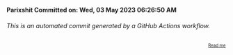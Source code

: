**Parixshit Committed on: Wed, 03 May 2023 06:26:50 AM** <!-- 3507a465-d50d-4d5d-9d22-86844285c5ac -->

###### This is an automated commit generated by a GitHub Actions workflow.

<div align="right"><sub><sup><a href="https://github.com/Parixshit/AutoCommit.git">Read me</a></sup></sub></div>
